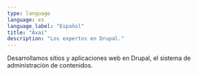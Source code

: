 ```yaml
---
type: language
language: es
language_label: "Español"
title: "Axai"
description: "Los expertos en Drupal."
---
```


Desarrollamos sitios y aplicaciones web en Drupal, el sistema de administración de contenidos.